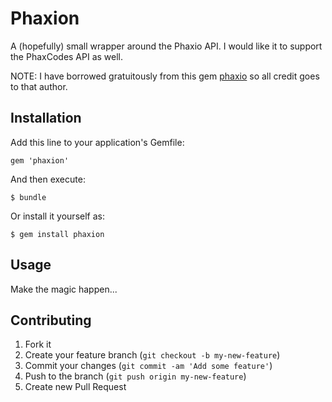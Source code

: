 # Phaxion

A (hopefully) small wrapper around the Phaxio API.
I would like it to support the PhaxCodes API as well.

NOTE: I have borrowed gratuitously from this gem [phaxio](https://github.com/gristmill/phaxio) so all credit goes to that author.

## Installation

Add this line to your application's Gemfile:

    gem 'phaxion'

And then execute:

    $ bundle

Or install it yourself as:

    $ gem install phaxion

## Usage

  Make the magic happen...

## Contributing

1. Fork it
2. Create your feature branch (`git checkout -b my-new-feature`)
3. Commit your changes (`git commit -am 'Add some feature'`)
4. Push to the branch (`git push origin my-new-feature`)
5. Create new Pull Request
